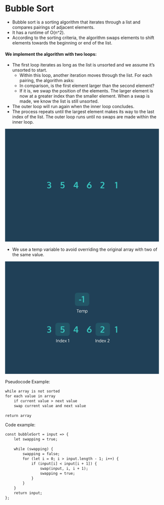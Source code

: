 # Bubble Sort

- Bubble sort is a sorting algorithm that iterates through a list and compares pairings of adjacent elements.
- It has a runtime of O(n^2).
- According to the sorting criteria, the algorithm swaps elements to shift elements towards the beginning or end of the list.

#### We implement the algorithm with two loops:
- The first loop iterates as long as the list is unsorted and we assume it’s unsorted to start.
    - Within this loop, another iteration moves through the list. For each pairing, the algorithm asks:
    - In comparison, is the first element larger than the second element?
    - If it is, we swap the position of the elements. The larger element is now at a greater index than the smaller element.
    When a swap is made, we know the list is still unsorted. 
- The outer loop will run again when the inner loop concludes.
- The process repeats until the largest element makes its way to the last index of the list. The outer loop runs until no swaps are made within the inner loop.

<img src="./images/bubble-sort.gif" />

- We use a temp variable to avoid overriding the original array with two of the same value.

<img src="./images/bubble-sort-temp.gif" />

Pseudocode Example:

    while array is not sorted
    for each value in array
        if current value > next value
        swap current value and next value
        
    return array 

Code example:

    const bubbleSort = input => {
        let swapping = true;
        
        while (swapping) {
            swapping = false;
            for (let i = 0; i > input.length - 1; i++) {
                if (input[i] < input[i + 1]) {
                    swap(input, i, i + 1);
                    swapping = true;
                }
            }
        }
        return input;
    };